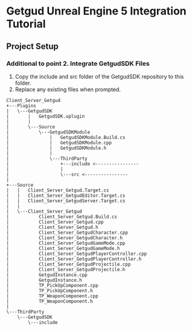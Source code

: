 # Getgud Unreal Engine 5 Integration Tutorial

## Project Setup

### Additional to point 2. Integrate GetgudSDK Files

1. Copy the include and src folder of the GetgudSDK repository to this folder.
2. Replace any existing files when prompted.

```
Client_Server_Getgud
+---Plugins
|   \---GetgudSDK
|       |   GetgudSDK.uplugin
|       |
|       \---Source
|           \---GetgudSDKModule
|               |   GetgudSDKModule.Build.cs
|               |   GetgudSDKModule.cpp
|               |   GetgudSDKModule.h
|               |
|               \---ThirdParty
|                   +---include <----------------
|                   |
|                   \---src <----------------
|
+---Source
|   |   Client_Server_Getgud.Target.cs
|   |   Client_Server_GetgudEditor.Target.cs
|   |   Client_Server_GetgudServer.Target.cs
|   |
|   \---Client_Server_Getgud
|           Client_Server_Getgud.Build.cs
|           Client_Server_Getgud.cpp
|           Client_Server_Getgud.h
|           Client_Server_GetgudCharacter.cpp
|           Client_Server_GetgudCharacter.h
|           Client_Server_GetgudGameMode.cpp
|           Client_Server_GetgudGameMode.h
|           Client_Server_GetgudPlayerController.cpp
|           Client_Server_GetgudPlayerController.h
|           Client_Server_GetgudProjectile.cpp
|           Client_Server_GetgudProjectile.h
|           GetgudInstance.cpp
|           GetgudInstance.h
|           TP_PickUpComponent.cpp
|           TP_PickUpComponent.h
|           TP_WeaponComponent.cpp
|           TP_WeaponComponent.h
|
\---ThirdParty
    \---GetgudSDK
        \---include
```
